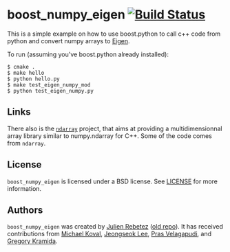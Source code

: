 # boost_numpy_eigen [![Build Status](https://travis-ci.org/personalrobotics/boost_numpy_eigen.svg?branch=master)](https://travis-ci.org/personalrobotics/boost_numpy_eigen)

This is a simple example on how to use boost.python to call c++ code from python and convert numpy arrays to [Eigen](http://eigen.tuxfamily.org/index.php?title=Main_Page).

To run (assuming you've boost.python already installed):

```console
$ cmake .
$ make hello
$ python hello.py
$ make test_eigen_numpy_mod
$ python test_eigen_numpy.py
```

## Links

There also is the [`ndarray`](https://github.com/ndarray/ndarray) project, that aims at providing a multidimensionnal
array library similar to numpy.ndarray for C++. Some of the code comes from `ndarray`.

## License

`boost_numpy_eigen` is licensed under a BSD license. See [LICENSE](./LICENSE) for more information.

## Authors

`boost_numpy_eigen` was created by [Julien Rebetez](https://github.com/julienr) ([old repo](https://github.com/julienr/boost_numpy_eigen)). It has received contributions from [Michael Koval](https://github.com/mkoval), [Jeongseok Lee](https://github.com/jslee02), [Pras Velagapudi](https://github.com/psigen), and [Gregory Kramida](https://github.com/Algomorph).
